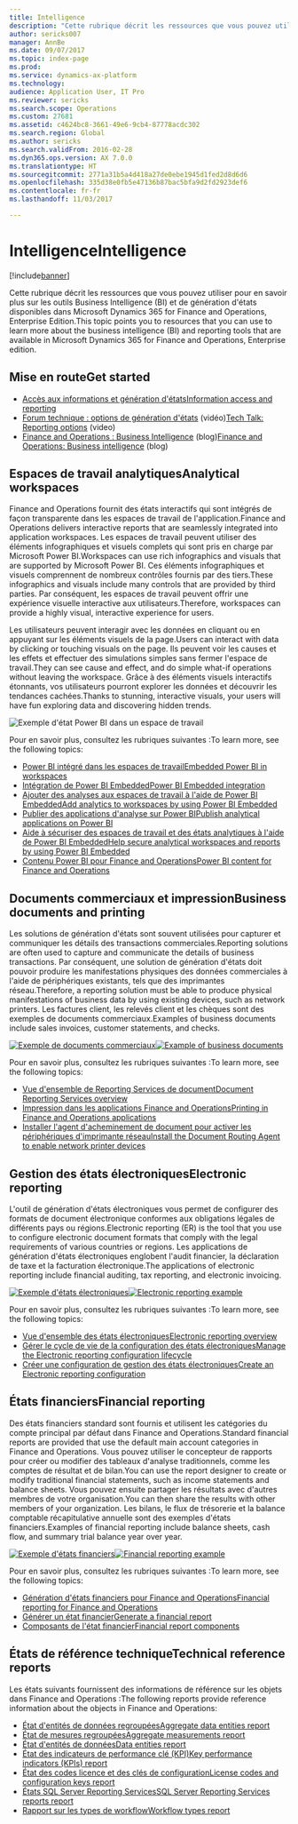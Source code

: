 ```yaml
---
title: Intelligence
description: "Cette rubrique décrit les ressources que vous pouvez utiliser pour en savoir plus sur les outils Business Intelligence et de génération d'états disponibles dans Microsoft Dynamics 365 for Finance and Operations, Enterprise Edition."
author: sericks007
manager: AnnBe
ms.date: 09/07/2017
ms.topic: index-page
ms.prod: 
ms.service: dynamics-ax-platform
ms.technology: 
audience: Application User, IT Pro
ms.reviewer: sericks
ms.search.scope: Operations
ms.custom: 27681
ms.assetid: c4624bc8-3661-49e6-9cb4-87778acdc302
ms.search.region: Global
ms.author: sericks
ms.search.validFrom: 2016-02-28
ms.dyn365.ops.version: AX 7.0.0
ms.translationtype: HT
ms.sourcegitcommit: 2771a31b5a4d418a27de0ebe1945d1fed2d8d6d6
ms.openlocfilehash: 335d38e0fb5e47136b87bac5bfa9d2fd2923def6
ms.contentlocale: fr-fr
ms.lasthandoff: 11/03/2017

---
```


# <a name="intelligence"></a><span data-ttu-id="e6dbf-103">Intelligence</span><span class="sxs-lookup"><span data-stu-id="e6dbf-103">Intelligence</span></span>

[!include[banner](../includes/banner.md)]

<span data-ttu-id="e6dbf-104">Cette rubrique décrit les ressources que vous pouvez utiliser pour en savoir plus sur les outils Business Intelligence (BI) et de génération d'états disponibles dans Microsoft Dynamics 365 for Finance and Operations, Enterprise Edition.</span><span class="sxs-lookup"><span data-stu-id="e6dbf-104">This topic points you to resources that you can use to learn more about the business intelligence (BI) and reporting tools that are available in Microsoft Dynamics 365 for Finance and Operations, Enterprise edition.</span></span>

## <a name="get-started"></a><span data-ttu-id="e6dbf-105">Mise en route</span><span class="sxs-lookup"><span data-stu-id="e6dbf-105">Get started</span></span>
- [<span data-ttu-id="e6dbf-106">Accès aux informations et génération d'états</span><span class="sxs-lookup"><span data-stu-id="e6dbf-106">Information access and reporting</span></span>](information-access-reporting.md)
- <span data-ttu-id="e6dbf-107">[Forum technique : options de génération d'états](https://www.youtube.com/watch?v=NzZONjKs5xA) (vidéo)</span><span class="sxs-lookup"><span data-stu-id="e6dbf-107">[Tech Talk: Reporting options](https://www.youtube.com/watch?v=NzZONjKs5xA) (video)</span></span>
- <span data-ttu-id="e6dbf-108">[Finance and Operations : Business Intelligence](https://blogs.msdn.microsoft.com/dynamicsaxbi/) (blog)</span><span class="sxs-lookup"><span data-stu-id="e6dbf-108">[Finance and Operations: Business intelligence](https://blogs.msdn.microsoft.com/dynamicsaxbi/) (blog)</span></span>

## <a name="analytical-workspaces"></a><span data-ttu-id="e6dbf-109">Espaces de travail analytiques</span><span class="sxs-lookup"><span data-stu-id="e6dbf-109">Analytical workspaces</span></span>
<span data-ttu-id="e6dbf-110">Finance and Operations fournit des états interactifs qui sont intégrés de façon transparente dans les espaces de travail de l'application.</span><span class="sxs-lookup"><span data-stu-id="e6dbf-110">Finance and Operations delivers interactive reports that are seamlessly integrated into application workspaces.</span></span> <span data-ttu-id="e6dbf-111">Les espaces de travail peuvent utiliser des éléments infographiques et visuels complets qui sont pris en charge par Microsoft Power BI.</span><span class="sxs-lookup"><span data-stu-id="e6dbf-111">Workspaces can use rich infographics and visuals that are supported by Microsoft Power BI.</span></span> <span data-ttu-id="e6dbf-112">Ces éléments infographiques et visuels comprennent de nombreux contrôles fournis par des tiers.</span><span class="sxs-lookup"><span data-stu-id="e6dbf-112">These infographics and visuals include many controls that are provided by third parties.</span></span> <span data-ttu-id="e6dbf-113">Par conséquent, les espaces de travail peuvent offrir une expérience visuelle interactive aux utilisateurs.</span><span class="sxs-lookup"><span data-stu-id="e6dbf-113">Therefore, workspaces can provide a highly visual, interactive experience for users.</span></span>

<span data-ttu-id="e6dbf-114">Les utilisateurs peuvent interagir avec les données en cliquant ou en appuyant sur les éléments visuels de la page.</span><span class="sxs-lookup"><span data-stu-id="e6dbf-114">Users can interact with data by clicking or touching visuals on the page.</span></span> <span data-ttu-id="e6dbf-115">Ils peuvent voir les causes et les effets et effectuer des simulations simples sans fermer l'espace de travail.</span><span class="sxs-lookup"><span data-stu-id="e6dbf-115">They can see cause and effect, and do simple what-if operations without leaving the workspace.</span></span> <span data-ttu-id="e6dbf-116">Grâce à des éléments visuels interactifs étonnants, vos utilisateurs pourront explorer les données et découvrir les tendances cachées.</span><span class="sxs-lookup"><span data-stu-id="e6dbf-116">Thanks to stunning, interactive visuals, your users will have fun exploring data and discovering hidden trends.</span></span>

![Exemple d'état Power BI dans un espace de travail](./media/Power-BI-in-D365-Workspace.png)

 <span data-ttu-id="e6dbf-118">Pour en savoir plus, consultez les rubriques suivantes :</span><span class="sxs-lookup"><span data-stu-id="e6dbf-118">To learn more, see the following topics:</span></span>

 - [<span data-ttu-id="e6dbf-119">Power BI intégré dans les espaces de travail</span><span class="sxs-lookup"><span data-stu-id="e6dbf-119">Embedded Power BI in workspaces</span></span>](embed-power-bi-workspaces.md)
 - [<span data-ttu-id="e6dbf-120">Intégration de Power BI Embedded</span><span class="sxs-lookup"><span data-stu-id="e6dbf-120">Power BI Embedded integration</span></span>](power-bi-embedded-integration.md)
 - [<span data-ttu-id="e6dbf-121">Ajouter des analyses aux espaces de travail à l'aide de Power BI Embedded</span><span class="sxs-lookup"><span data-stu-id="e6dbf-121">Add analytics to workspaces by using Power BI Embedded</span></span>](add-analytics-tab-workspaces.md)
 - [<span data-ttu-id="e6dbf-122">Publier des applications d'analyse sur Power BI</span><span class="sxs-lookup"><span data-stu-id="e6dbf-122">Publish analytical applications on Power BI</span></span>](publish-apps-powerbi.md)
 - [<span data-ttu-id="e6dbf-123">Aide à sécuriser des espaces de travail et des états analytiques à l'aide de Power BI Embedded</span><span class="sxs-lookup"><span data-stu-id="e6dbf-123">Help secure analytical workspaces and reports by using Power BI Embedded</span></span>](secure-analytical-workspaces.md)
 - [<span data-ttu-id="e6dbf-124">Contenu Power BI pour Finance and Operations</span><span class="sxs-lookup"><span data-stu-id="e6dbf-124">Power BI content for Finance and Operations</span></span>](power-bi-home-page.md)

## <a name="business-documents-and-printing"></a><span data-ttu-id="e6dbf-125">Documents commerciaux et impression</span><span class="sxs-lookup"><span data-stu-id="e6dbf-125">Business documents and printing</span></span>
<span data-ttu-id="e6dbf-126">Les solutions de génération d'états sont souvent utilisées pour capturer et communiquer les détails des transactions commerciales.</span><span class="sxs-lookup"><span data-stu-id="e6dbf-126">Reporting solutions are often used to capture and communicate the details of business transactions.</span></span> <span data-ttu-id="e6dbf-127">Par conséquent, une solution de génération d'états doit pouvoir produire les manifestations physiques des données commerciales à l'aide de périphériques existants, tels que des imprimantes réseau.</span><span class="sxs-lookup"><span data-stu-id="e6dbf-127">Therefore, a reporting solution must be able to produce physical manifestations of business data by using existing devices, such as network printers.</span></span> <span data-ttu-id="e6dbf-128">Les factures client, les relevés client et les chèques sont des exemples de documents commerciaux.</span><span class="sxs-lookup"><span data-stu-id="e6dbf-128">Examples of business documents include sales invoices, customer statements, and checks.</span></span>

<span data-ttu-id="e6dbf-129">[![Exemple de documents commerciaux](./media/image-of-business-documents-1024x632.png)](./media/image-of-business-documents.png)</span><span class="sxs-lookup"><span data-stu-id="e6dbf-129">[![Example of business documents](./media/image-of-business-documents-1024x632.png)](./media/image-of-business-documents.png)</span></span>

<span data-ttu-id="e6dbf-130">Pour en savoir plus, consultez les rubriques suivantes :</span><span class="sxs-lookup"><span data-stu-id="e6dbf-130">To learn more, see the following topics:</span></span>

- [<span data-ttu-id="e6dbf-131">Vue d'ensemble de Reporting Services de document</span><span class="sxs-lookup"><span data-stu-id="e6dbf-131">Document Reporting Services overview</span></span>](document-reporting-services.md)
- [<span data-ttu-id="e6dbf-132">Impression dans les applications Finance and Operations</span><span class="sxs-lookup"><span data-stu-id="e6dbf-132">Printing in Finance and Operations applications</span></span>](print-documents.md)
- [<span data-ttu-id="e6dbf-133">Installer l'agent d'acheminement de document pour activer les périphériques d'imprimante réseau</span><span class="sxs-lookup"><span data-stu-id="e6dbf-133">Install the Document Routing Agent to enable network printer devices</span></span>](install-document-routing-agent.md)

## <a name="electronic-reporting"></a><span data-ttu-id="e6dbf-134">Gestion des états électroniques</span><span class="sxs-lookup"><span data-stu-id="e6dbf-134">Electronic reporting</span></span>
<span data-ttu-id="e6dbf-135">L'outil de génération d'états électroniques vous permet de configurer des formats de document électronique conformes aux obligations légales de différents pays ou régions.</span><span class="sxs-lookup"><span data-stu-id="e6dbf-135">Electronic reporting (ER) is the tool that you use to configure electronic document formats that comply with the legal requirements of various countries or regions.</span></span> <span data-ttu-id="e6dbf-136">Les applications de génération d'états électroniques englobent l'audit financier, la déclaration de taxe et la facturation électronique.</span><span class="sxs-lookup"><span data-stu-id="e6dbf-136">The applications of electronic reporting include financial auditing, tax reporting, and electronic invoicing.</span></span>

<span data-ttu-id="e6dbf-137">[![Exemple d'états électroniques](./media/electronic-reporting-example.png)](./media/electronic-reporting-example.png)</span><span class="sxs-lookup"><span data-stu-id="e6dbf-137">[![Electronic reporting example](./media/electronic-reporting-example.png)](./media/electronic-reporting-example.png)</span></span>

<span data-ttu-id="e6dbf-138">Pour en savoir plus, consultez les rubriques suivantes :</span><span class="sxs-lookup"><span data-stu-id="e6dbf-138">To learn more, see the following topics:</span></span>

- [<span data-ttu-id="e6dbf-139">Vue d'ensemble des états électroniques</span><span class="sxs-lookup"><span data-stu-id="e6dbf-139">Electronic reporting overview</span></span>](general-electronic-reporting.md)
- [<span data-ttu-id="e6dbf-140">Gérer le cycle de vie de la configuration des états électroniques</span><span class="sxs-lookup"><span data-stu-id="e6dbf-140">Manage the Electronic reporting configuration lifecycle</span></span>](general-electronic-reporting-manage-configuration-lifecycle.md)
- [<span data-ttu-id="e6dbf-141">Créer une configuration de gestion des états électroniques</span><span class="sxs-lookup"><span data-stu-id="e6dbf-141">Create an Electronic reporting configuration</span></span>](electronic-reporting-configuration.md)

## <a name="financial-reporting"></a><span data-ttu-id="e6dbf-142">États financiers</span><span class="sxs-lookup"><span data-stu-id="e6dbf-142">Financial reporting</span></span>
<span data-ttu-id="e6dbf-143">Des états financiers standard sont fournis et utilisent les catégories du compte principal par défaut dans Finance and Operations.</span><span class="sxs-lookup"><span data-stu-id="e6dbf-143">Standard financial reports are provided that use the default main account categories in Finance and Operations.</span></span> <span data-ttu-id="e6dbf-144">Vous pouvez utiliser le concepteur de rapports pour créer ou modifier des tableaux d'analyse traditionnels, comme les comptes de résultat et de bilan.</span><span class="sxs-lookup"><span data-stu-id="e6dbf-144">You can use the report designer to create or modify traditional financial statements, such as income statements and balance sheets.</span></span> <span data-ttu-id="e6dbf-145">Vous pouvez ensuite partager les résultats avec d'autres membres de votre organisation.</span><span class="sxs-lookup"><span data-stu-id="e6dbf-145">You can then share the results with other members of your organization.</span></span> <span data-ttu-id="e6dbf-146">Les bilans, le flux de trésorerie et la balance comptable récapitulative annuelle sont des exemples d'états financiers.</span><span class="sxs-lookup"><span data-stu-id="e6dbf-146">Examples of financial reporting include balance sheets, cash flow, and summary trial balance year over year.</span></span>

<span data-ttu-id="e6dbf-147">[![Exemple d'états financiers](./media/financial-reporting-example.png)](./media/financial-reporting-example.png)</span><span class="sxs-lookup"><span data-stu-id="e6dbf-147">[![Financial reporting example](./media/financial-reporting-example.png)](./media/financial-reporting-example.png)</span></span>

<span data-ttu-id="e6dbf-148">Pour en savoir plus, consultez les rubriques suivantes :</span><span class="sxs-lookup"><span data-stu-id="e6dbf-148">To learn more, see the following topics:</span></span>

- [<span data-ttu-id="e6dbf-149">Génération d'états financiers pour Finance and Operations</span><span class="sxs-lookup"><span data-stu-id="e6dbf-149">Financial reporting for Finance and Operations</span></span>](financial-reporting-intro.md)
- [<span data-ttu-id="e6dbf-150">Générer un état financier</span><span class="sxs-lookup"><span data-stu-id="e6dbf-150">Generate a financial report</span></span>](generate-financial-report.md)
- [<span data-ttu-id="e6dbf-151">Composants de l'état financier</span><span class="sxs-lookup"><span data-stu-id="e6dbf-151">Financial report components</span></span>](financial-report-components.md)

## <a name="technical-reference-reports"></a><span data-ttu-id="e6dbf-152">États de référence technique</span><span class="sxs-lookup"><span data-stu-id="e6dbf-152">Technical reference reports</span></span>
<span data-ttu-id="e6dbf-153">Les états suivants fournissent des informations de référence sur les objets dans Finance and Operations :</span><span class="sxs-lookup"><span data-stu-id="e6dbf-153">The following reports provide reference information about the objects in Finance and Operations:</span></span>

- [<span data-ttu-id="e6dbf-154">État d'entités de données regroupées</span><span class="sxs-lookup"><span data-stu-id="e6dbf-154">Aggregate data entities report</span></span>](aggregate-data-entities-report.md)
- [<span data-ttu-id="e6dbf-155">État de mesures regroupées</span><span class="sxs-lookup"><span data-stu-id="e6dbf-155">Aggregate measurements report</span></span>](aggregate-measurements-report.md)
- [<span data-ttu-id="e6dbf-156">État d'entités de données</span><span class="sxs-lookup"><span data-stu-id="e6dbf-156">Data entities report</span></span>](../data-entities/data-entities-report.md)
- [<span data-ttu-id="e6dbf-157">État des indicateurs de performance clé (KPI)</span><span class="sxs-lookup"><span data-stu-id="e6dbf-157">Key performance indicators (KPIs) report</span></span>](key-performance-indicators-report.md)
- [<span data-ttu-id="e6dbf-158">État des codes licence et des clés de configuration</span><span class="sxs-lookup"><span data-stu-id="e6dbf-158">License codes and configuration keys report</span></span>](../sysadmin/license-codes-configuration-keys-report.md)
- [<span data-ttu-id="e6dbf-159">États SQL Server Reporting Services</span><span class="sxs-lookup"><span data-stu-id="e6dbf-159">SQL Server Reporting Services reports report</span></span>](SSRS-report.md)
- [<span data-ttu-id="e6dbf-160">Rapport sur les types de workflow</span><span class="sxs-lookup"><span data-stu-id="e6dbf-160">Workflow types report</span></span>](../../fin-and-ops/organization-administration/workflow-types-report.md)

